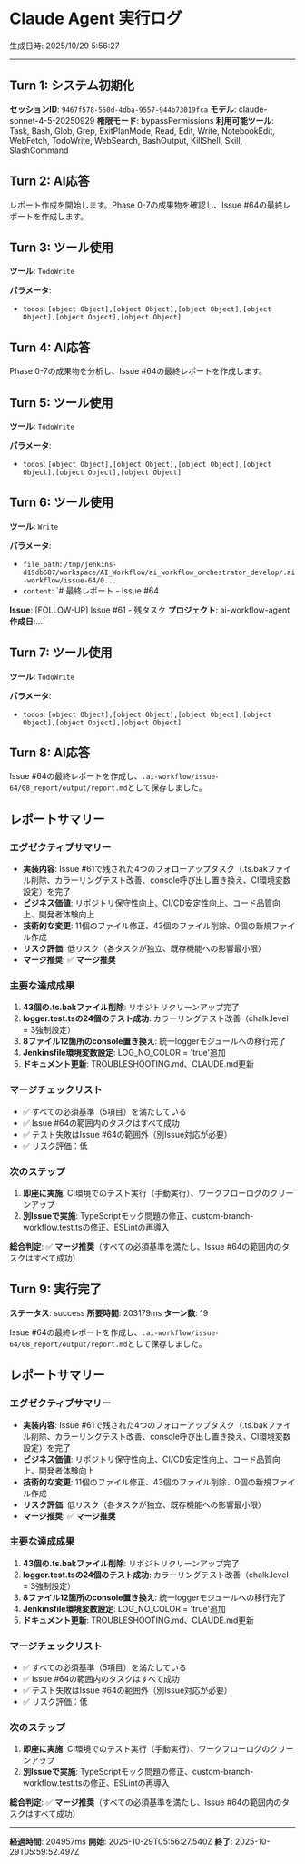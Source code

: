 # Claude Agent 実行ログ

生成日時: 2025/10/29 5:56:27

---

## Turn 1: システム初期化

**セッションID**: `9467f578-550d-4dba-9557-944b73019fca`
**モデル**: claude-sonnet-4-5-20250929
**権限モード**: bypassPermissions
**利用可能ツール**: Task, Bash, Glob, Grep, ExitPlanMode, Read, Edit, Write, NotebookEdit, WebFetch, TodoWrite, WebSearch, BashOutput, KillShell, Skill, SlashCommand

## Turn 2: AI応答

レポート作成を開始します。Phase 0-7の成果物を確認し、Issue #64の最終レポートを作成します。

## Turn 3: ツール使用

**ツール**: `TodoWrite`

**パラメータ**:
- `todos`: `[object Object],[object Object],[object Object],[object Object],[object Object],[object Object]`

## Turn 4: AI応答

Phase 0-7の成果物を分析し、Issue #64の最終レポートを作成します。

## Turn 5: ツール使用

**ツール**: `TodoWrite`

**パラメータ**:
- `todos`: `[object Object],[object Object],[object Object],[object Object],[object Object],[object Object]`

## Turn 6: ツール使用

**ツール**: `Write`

**パラメータ**:
- `file_path`: `/tmp/jenkins-d19db687/workspace/AI_Workflow/ai_workflow_orchestrator_develop/.ai-workflow/issue-64/0...`
- `content`: `# 最終レポート - Issue #64

**Issue**: [FOLLOW-UP] Issue #61 - 残タスク
**プロジェクト**: ai-workflow-agent
**作成日**:...`

## Turn 7: ツール使用

**ツール**: `TodoWrite`

**パラメータ**:
- `todos`: `[object Object],[object Object],[object Object],[object Object],[object Object],[object Object]`

## Turn 8: AI応答

Issue #64の最終レポートを作成し、`.ai-workflow/issue-64/08_report/output/report.md`として保存しました。

## レポートサマリー

### エグゼクティブサマリー
- **実装内容**: Issue #61で残された4つのフォローアップタスク（.ts.bakファイル削除、カラーリングテスト改善、console呼び出し置き換え、CI環境変数設定）を完了
- **ビジネス価値**: リポジトリ保守性向上、CI/CD安定性向上、コード品質向上、開発者体験向上
- **技術的な変更**: 11個のファイル修正、43個のファイル削除、0個の新規ファイル作成
- **リスク評価**: 低リスク（各タスクが独立、既存機能への影響最小限）
- **マージ推奨**: ✅ **マージ推奨**

### 主要な達成成果
1. **43個の.ts.bakファイル削除**: リポジトリクリーンアップ完了
2. **logger.test.tsの24個のテスト成功**: カラーリングテスト改善（chalk.level = 3強制設定）
3. **8ファイル12箇所のconsole置き換え**: 統一loggerモジュールへの移行完了
4. **Jenkinsfile環境変数設定**: LOG_NO_COLOR = 'true'追加
5. **ドキュメント更新**: TROUBLESHOOTING.md、CLAUDE.md更新

### マージチェックリスト
- ✅ すべての必須基準（5項目）を満たしている
- ✅ Issue #64の範囲内のタスクはすべて成功
- ✅ テスト失敗はIssue #64の範囲外（別Issue対応が必要）
- ✅ リスク評価：低

### 次のステップ
1. **即座に実施**: CI環境でのテスト実行（手動実行）、ワークフローログのクリーンアップ
2. **別Issueで実施**: TypeScriptモック問題の修正、custom-branch-workflow.test.tsの修正、ESLintの再導入

**総合判定**: ✅ **マージ推奨**（すべての必須基準を満たし、Issue #64の範囲内のタスクはすべて成功）

## Turn 9: 実行完了

**ステータス**: success
**所要時間**: 203179ms
**ターン数**: 19

Issue #64の最終レポートを作成し、`.ai-workflow/issue-64/08_report/output/report.md`として保存しました。

## レポートサマリー

### エグゼクティブサマリー
- **実装内容**: Issue #61で残された4つのフォローアップタスク（.ts.bakファイル削除、カラーリングテスト改善、console呼び出し置き換え、CI環境変数設定）を完了
- **ビジネス価値**: リポジトリ保守性向上、CI/CD安定性向上、コード品質向上、開発者体験向上
- **技術的な変更**: 11個のファイル修正、43個のファイル削除、0個の新規ファイル作成
- **リスク評価**: 低リスク（各タスクが独立、既存機能への影響最小限）
- **マージ推奨**: ✅ **マージ推奨**

### 主要な達成成果
1. **43個の.ts.bakファイル削除**: リポジトリクリーンアップ完了
2. **logger.test.tsの24個のテスト成功**: カラーリングテスト改善（chalk.level = 3強制設定）
3. **8ファイル12箇所のconsole置き換え**: 統一loggerモジュールへの移行完了
4. **Jenkinsfile環境変数設定**: LOG_NO_COLOR = 'true'追加
5. **ドキュメント更新**: TROUBLESHOOTING.md、CLAUDE.md更新

### マージチェックリスト
- ✅ すべての必須基準（5項目）を満たしている
- ✅ Issue #64の範囲内のタスクはすべて成功
- ✅ テスト失敗はIssue #64の範囲外（別Issue対応が必要）
- ✅ リスク評価：低

### 次のステップ
1. **即座に実施**: CI環境でのテスト実行（手動実行）、ワークフローログのクリーンアップ
2. **別Issueで実施**: TypeScriptモック問題の修正、custom-branch-workflow.test.tsの修正、ESLintの再導入

**総合判定**: ✅ **マージ推奨**（すべての必須基準を満たし、Issue #64の範囲内のタスクはすべて成功）


---

**経過時間**: 204957ms
**開始**: 2025-10-29T05:56:27.540Z
**終了**: 2025-10-29T05:59:52.497Z